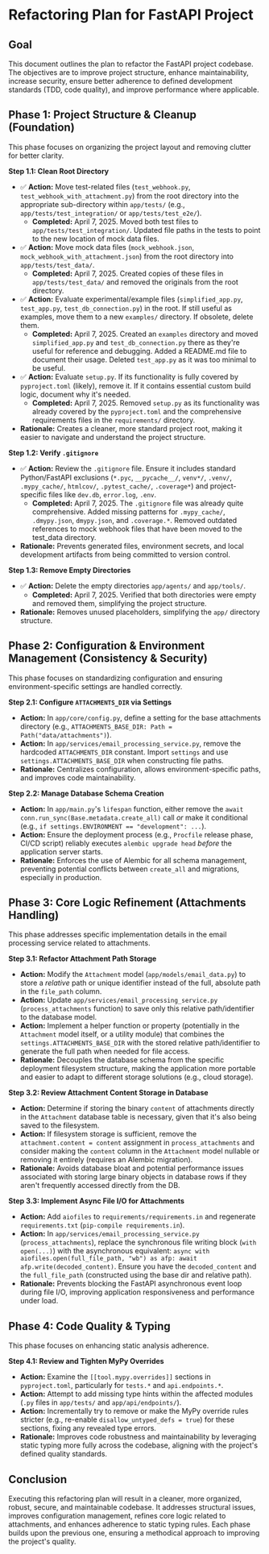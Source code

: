 # Refactoring Plan for FastAPI Project

## Goal

This document outlines the plan to refactor the FastAPI project codebase. The objectives are to improve project structure, enhance maintainability, increase security, ensure better adherence to defined development standards (TDD, code quality), and improve performance where applicable.

## Phase 1: Project Structure & Cleanup (Foundation)

This phase focuses on organizing the project layout and removing clutter for better clarity.

**Step 1.1: Clean Root Directory**

*   ✅ **Action:** Move test-related files (`test_webhook.py`, `test_webhook_with_attachment.py`) from the root directory into the appropriate sub-directory within `app/tests/` (e.g., `app/tests/test_integration/` or `app/tests/test_e2e/`).
    * **Completed:** April 7, 2025. Moved both test files to `app/tests/test_integration/`. Updated file paths in the tests to point to the new location of mock data files.
*   ✅ **Action:** Move mock data files (`mock_webhook.json`, `mock_webhook_with_attachment.json`) from the root directory into `app/tests/test_data/`.
    * **Completed:** April 7, 2025. Created copies of these files in `app/tests/test_data/` and removed the originals from the root directory.
*   ✅ **Action:** Evaluate experimental/example files (`simplified_app.py`, `test_app.py`, `test_db_connection.py`) in the root. If still useful as examples, move them to a new `examples/` directory. If obsolete, delete them.
    * **Completed:** April 7, 2025. Created an `examples` directory and moved `simplified_app.py` and `test_db_connection.py` there as they're useful for reference and debugging. Added a README.md file to document their usage. Deleted `test_app.py` as it was too minimal to be useful.
*   ✅ **Action:** Evaluate `setup.py`. If its functionality is fully covered by `pyproject.toml` (likely), remove it. If it contains essential custom build logic, document why it's needed.
    * **Completed:** April 7, 2025. Removed `setup.py` as its functionality was already covered by the `pyproject.toml` and the comprehensive requirements files in the `requirements/` directory.
*   **Rationale:** Creates a cleaner, more standard project root, making it easier to navigate and understand the project structure.

**Step 1.2: Verify `.gitignore`**

*   ✅ **Action:** Review the `.gitignore` file. Ensure it includes standard Python/FastAPI exclusions (`*.pyc`, `__pycache__/`, `venv*/`, `.venv/`, `.mypy_cache/`, `htmlcov/`, `.pytest_cache/`, `.coverage*`) and project-specific files like `dev.db`, `error.log`, `.env`.
    * **Completed:** April 7, 2025. The `.gitignore` file was already quite comprehensive. Added missing patterns for `.mypy_cache/`, `.dmypy.json`, `dmypy.json`, and `.coverage.*`. Removed outdated references to mock webhook files that have been moved to the test_data directory.
*   **Rationale:** Prevents generated files, environment secrets, and local development artifacts from being committed to version control.

**Step 1.3: Remove Empty Directories**

*   ✅ **Action:** Delete the empty directories `app/agents/` and `app/tools/`.
    * **Completed:** April 7, 2025. Verified that both directories were empty and removed them, simplifying the project structure.
*   **Rationale:** Removes unused placeholders, simplifying the `app/` directory structure.

## Phase 2: Configuration & Environment Management (Consistency & Security)

This phase focuses on standardizing configuration and ensuring environment-specific settings are handled correctly.

**Step 2.1: Configure `ATTACHMENTS_DIR` via Settings**

*   **Action:** In `app/core/config.py`, define a setting for the base attachments directory (e.g., `ATTACHMENTS_BASE_DIR: Path = Path("data/attachments")`).
*   **Action:** In `app/services/email_processing_service.py`, remove the hardcoded `ATTACHMENTS_DIR` constant. Import `settings` and use `settings.ATTACHMENTS_BASE_DIR` when constructing file paths.
*   **Rationale:** Centralizes configuration, allows environment-specific paths, and improves code maintainability.

**Step 2.2: Manage Database Schema Creation**

*   **Action:** In `app/main.py`'s `lifespan` function, either remove the `await conn.run_sync(Base.metadata.create_all)` call *or* make it conditional (e.g., `if settings.ENVIRONMENT == "development": ...`).
*   **Action:** Ensure the deployment process (e.g., `Procfile` release phase, CI/CD script) reliably executes `alembic upgrade head` *before* the application server starts.
*   **Rationale:** Enforces the use of Alembic for all schema management, preventing potential conflicts between `create_all` and migrations, especially in production.

## Phase 3: Core Logic Refinement (Attachments Handling)

This phase addresses specific implementation details in the email processing service related to attachments.

**Step 3.1: Refactor Attachment Path Storage**

*   **Action:** Modify the `Attachment` model (`app/models/email_data.py`) to store a *relative* path or unique identifier instead of the full, absolute path in the `file_path` column.
*   **Action:** Update `app/services/email_processing_service.py` (`process_attachments` function) to save only this relative path/identifier to the database model.
*   **Action:** Implement a helper function or property (potentially in the `Attachment` model itself, or a utility module) that combines the `settings.ATTACHMENTS_BASE_DIR` with the stored relative path/identifier to generate the full path when needed for file access.
*   **Rationale:** Decouples the database schema from the specific deployment filesystem structure, making the application more portable and easier to adapt to different storage solutions (e.g., cloud storage).

**Step 3.2: Review Attachment Content Storage in Database**

*   **Action:** Determine if storing the binary `content` of attachments directly in the `Attachment` database table is necessary, given that it's also being saved to the filesystem.
*   **Action:** If filesystem storage is sufficient, remove the `attachment.content = content` assignment in `process_attachments` and consider making the `content` column in the `Attachment` model nullable or removing it entirely (requires an Alembic migration).
*   **Rationale:** Avoids database bloat and potential performance issues associated with storing large binary objects in database rows if they aren't frequently accessed directly from the DB.

**Step 3.3: Implement Async File I/O for Attachments**

*   **Action:** Add `aiofiles` to `requirements/requirements.in` and regenerate `requirements.txt` (`pip-compile requirements.in`).
*   **Action:** In `app/services/email_processing_service.py` (`process_attachments`), replace the synchronous file writing block (`with open(...)`) with the asynchronous equivalent: `async with aiofiles.open(full_file_path, "wb") as afp: await afp.write(decoded_content)`. Ensure you have the `decoded_content` and the `full_file_path` (constructed using the base dir and relative path).
*   **Rationale:** Prevents blocking the FastAPI asynchronous event loop during file I/O, improving application responsiveness and performance under load.

## Phase 4: Code Quality & Typing

This phase focuses on enhancing static analysis adherence.

**Step 4.1: Review and Tighten MyPy Overrides**

*   **Action:** Examine the `[[tool.mypy.overrides]]` sections in `pyproject.toml`, particularly for `tests.*` and `api.endpoints.*`.
*   **Action:** Attempt to add missing type hints within the affected modules (`.py` files in `app/tests/` and `app/api/endpoints/`).
*   **Action:** Incrementally try to remove or make the MyPy override rules stricter (e.g., re-enable `disallow_untyped_defs = true`) for these sections, fixing any revealed type errors.
*   **Rationale:** Improves code robustness and maintainability by leveraging static typing more fully across the codebase, aligning with the project's defined quality standards.

## Conclusion

Executing this refactoring plan will result in a cleaner, more organized, robust, secure, and maintainable codebase. It addresses structural issues, improves configuration management, refines core logic related to attachments, and enhances adherence to static typing rules. Each phase builds upon the previous one, ensuring a methodical approach to improving the project's quality. 